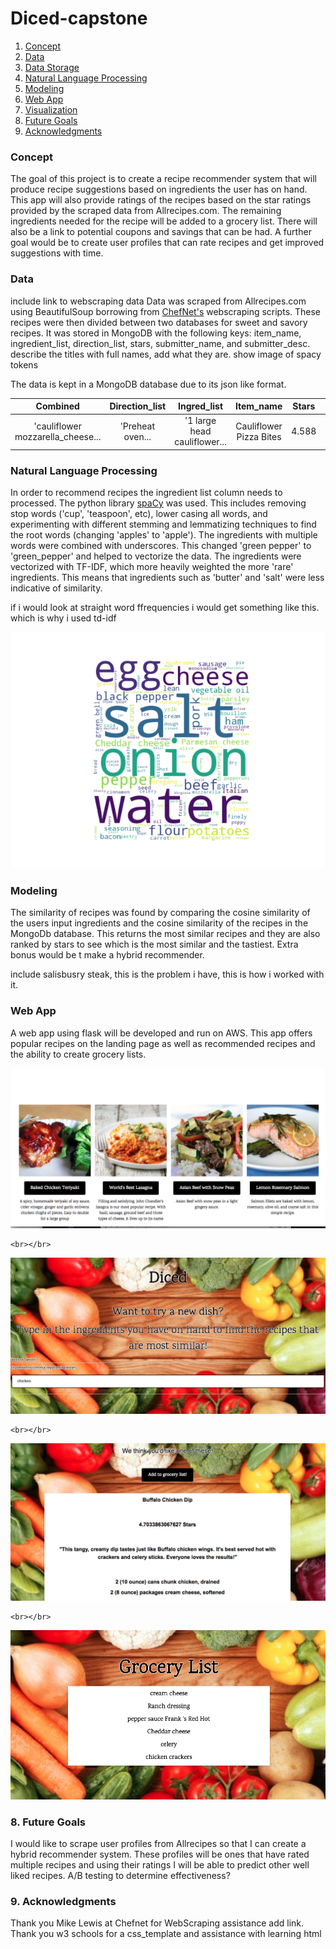 # Diced-capstone

1. [Concept](#concept)
2. [Data](#data)
3. [Data Storage](#data-storage)
4. [Natural Language Processing](#natural-language-processing)
5. [Modeling](#modeling)
6. [Web App](#web-app)
7. [Visualization](#visualization)
8. [Future Goals](#future-goals)
9. [Acknowledgments](#acknowledgments)



### Concept
The goal of this project is to create a recipe recommender system that will produce recipe suggestions based on ingredients the user has on hand. This app will also provide ratings of the recipes based on the star ratings provided by the scraped data from Allrecipes.com. The remaining ingredients needed for the recipe will be added to a grocery list. There will also be a link to potential coupons and savings that can be had. A further goal would be to create user profiles that can rate recipes and get improved suggestions with time.

### Data
include link to webscraping data
Data was scraped from Allrecipes.com using BeautifulSoup borrowing from [ChefNet's](https://github.com/Mikelew88/ChefNet/blob/master/Scripts/Web_scrapers/request_info_thread.py) webscraping scripts. These recipes were then divided between two databases for sweet and savory recipes. It was stored in MongoDB with the following keys: item_name, ingredient_list, direction_list, stars, submitter_name, and submitter_desc. describe the titles with full names, add what they are.
show image of spacy tokens

The data is kept in a MongoDB database due to its json like format.

| Combined                          | Direction_list | Ingred_list                 |Item_name              |Stars |Submitter_desc|
|:--------------------------------: |:--------------:|:---------------------------:|:---------------------:|:----:|:------------:|
|'cauliflower mozzarella_cheese...  |'Preheat oven...|'1 large head cauliflower... |Cauliflower Pizza Bites|4.588 |Just like...  |





### Natural Language Processing
  In order to recommend recipes the ingredient list column needs to processed. The python library [spaCy](https://spacy.io/) was used. This includes removing stop words ('cup', 'teaspoon', etc), lower casing all words, and experimenting with different stemming and lemmatizing techniques to find the root words (changing 'apples' to 'apple'). The ingredients with multiple words were combined with underscores. This changed 'green pepper' to 'green_pepper' and helped to vectorize the data. The ingredients were vectorized with TF-IDF, which more heavily weighted the more 'rare' ingredients. This means that ingredients such as 'butter' and 'salt' were less indicative of similarity.

if i would look at straight word ffrequencies i would get something like this. which is why i used td-idf

  ![Word clouds](Figure_1.png)



### Modeling
The similarity of recipes was found by comparing the cosine similarity of the users input ingredients and the cosine similarity of the recipes in the MongoDb database. This returns the most similar recipes and they are also ranked by stars to see which is the most similar and the tastiest. Extra bonus would be t make a hybrid recommender.


include salisbusry steak, this is the problem i have, this is how i worked with it.

### Web App
A web app using flask will be developed and run on AWS. This app offers popular recipes on the landing page as well as recommended recipes and the ability to create grocery lists.

  ![Opening](images_/opening.png)

    <br></br>

  ![Input](images_/input.png)

    <br></br>

  ![Recipes](images_/recipes.png)

    <br></br>

  ![Groceries](images_/grocery.png)






### 8. Future Goals
I would like to scrape user profiles from Allrecipes so that I can create a hybrid recommender system. These profiles will be ones that have rated multiple recipes and using their ratings I will be able to predict other well liked recipes.
A/B testing to determine effectiveness?



### 9. Acknowledgments
Thank you Mike Lewis at Chefnet for WebScraping assistance add link.
Thank you w3 schools for a css_template and assistance with learning html
